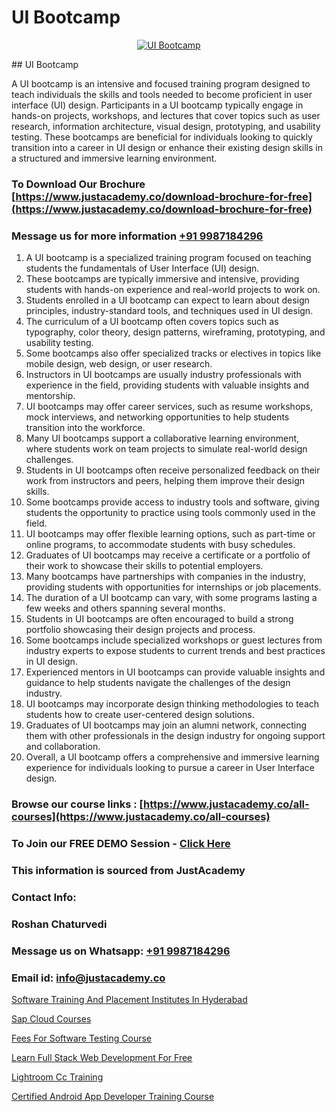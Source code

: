 # UI Bootcamp

<p align="center">
  <a href="https://justacademy.co/all-courses">
    <img src="https://ibb.co/CngWr2j" alt="UI Bootcamp">
  </a>
</p>
## UI Bootcamp

A UI bootcamp is an intensive and focused training program designed to teach individuals the skills and tools needed to become proficient in user interface (UI) design. Participants in a UI bootcamp typically engage in hands-on projects, workshops, and lectures that cover topics such as user research, information architecture, visual design, prototyping, and usability testing. These bootcamps are beneficial for individuals looking to quickly transition into a career in UI design or enhance their existing design skills in a structured and immersive learning environment.
### To Download Our Brochure [https://www.justacademy.co/download-brochure-for-free](https://www.justacademy.co/download-brochure-for-free)
### Message us for more information [+91 9987184296](https://api.whatsapp.com/send?phone=919987184296)
1) A UI bootcamp is a specialized training program focused on teaching students the fundamentals of User Interface (UI) design.
2) These bootcamps are typically immersive and intensive, providing students with hands-on experience and real-world projects to work on.
3) Students enrolled in a UI bootcamp can expect to learn about design principles, industry-standard tools, and techniques used in UI design.
4) The curriculum of a UI bootcamp often covers topics such as typography, color theory, design patterns, wireframing, prototyping, and usability testing.
5) Some bootcamps also offer specialized tracks or electives in topics like mobile design, web design, or user research.
6) Instructors in UI bootcamps are usually industry professionals with experience in the field, providing students with valuable insights and mentorship.
7) UI bootcamps may offer career services, such as resume workshops, mock interviews, and networking opportunities to help students transition into the workforce.
8) Many UI bootcamps support a collaborative learning environment, where students work on team projects to simulate real-world design challenges.
9) Students in UI bootcamps often receive personalized feedback on their work from instructors and peers, helping them improve their design skills.
10) Some bootcamps provide access to industry tools and software, giving students the opportunity to practice using tools commonly used in the field.
11) UI bootcamps may offer flexible learning options, such as part-time or online programs, to accommodate students with busy schedules.
12) Graduates of UI bootcamps may receive a certificate or a portfolio of their work to showcase their skills to potential employers.
13) Many bootcamps have partnerships with companies in the industry, providing students with opportunities for internships or job placements.
14) The duration of a UI bootcamp can vary, with some programs lasting a few weeks and others spanning several months.
15) Students in UI bootcamps are often encouraged to build a strong portfolio showcasing their design projects and process.
16) Some bootcamps include specialized workshops or guest lectures from industry experts to expose students to current trends and best practices in UI design.
17) Experienced mentors in UI bootcamps can provide valuable insights and guidance to help students navigate the challenges of the design industry.
18) UI bootcamps may incorporate design thinking methodologies to teach students how to create user-centered design solutions.
19) Graduates of UI bootcamps may join an alumni network, connecting them with other professionals in the design industry for ongoing support and collaboration.
20) Overall, a UI bootcamp offers a comprehensive and immersive learning experience for individuals looking to pursue a career in User Interface design.

### Browse our course links : [https://www.justacademy.co/all-courses](https://www.justacademy.co/all-courses) 
### To Join our FREE DEMO Session - [Click Here](https://www.justacademy.co/register-for-course-demo)


### This information is sourced from JustAcademy
### Contact Info:
### Roshan Chaturvedi
### Message us on Whatsapp: [+91 9987184296](https://api.whatsapp.com/send?phone=919987184296)
### Email id: [info@justacademy.co](mailto:info@justacademy.co)
                
[Software Training And Placement Institutes In Hyderabad](https://www.linkedin.com/pulse/software-training-placement-institutes-hyderabad-0dvqc?trackingId=L7VBnhGE0h66X3H%2B7SP4nA%3D%3D&lipi=urn%3Ali%3Apage%3Ad_flagship3_company_admin%3BH6KMNh6EQhC0bc0MnOGqbQ%3D%3D)

[Sap Cloud Courses](https://www.linkedin.com/pulse/sap-cloud-courses-justacademy-pune-ztjac/)

[Fees For Software Testing Course](https://medium.com/@sagarawat89/fees-for-software-testing-course-be833423a395)

[Learn Full Stack Web Development For Free](https://medium.com/@AkashSingh2052/learn-full-stack-web-development-for-free-8eaaee41d738)

[Lightroom Cc Training](https://justacademyin.github.io/justacademy/lightroom-cc-training)

[Certified Android App Developer Training Course](https://justacademyin.github.io/justacademy/certified-android-app-developer-training-course)

